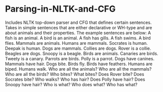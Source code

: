 # Parsing-in-NLTK-and-CFG
Includes NLTK top-down parser and CFG that defines certain sentences. Takes in simple sentences that are either declarative or WH-type and are about animals and their properties.
The example sentences are below: 
A fish is an animal.
A bird is an animal.
A fish has gills.
A fish swims.
A bird flies.
Mammals are animals.
Humans are mammals.
Socrates is human.
Deepak is human.
Dogs are mammals.
Collies are dogs.
Rover is a collie.
Beagles are dogs.
Snoopy is a beagle.
Birds are animals.
Canaries are birds.
Tweety is a canary.
Parrots are birds.
Polly is a parrot.
Dogs have canines.
Mammals have hair.
Dogs bite.
Birds fly.
Birds have feathers.
Humans are biped.
Humans walk.
Who are all the animals?
Who are all the mammals?
Who are all the birds?
Who bites? What bites?
Does Rover bite?
Does Socrates bite?
Who walks?
Who has hair?
Does Polly have hair?
Does Snoopy have hair?
Who is what?
Who does what?
Who has what?
